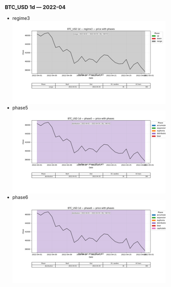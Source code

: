 ### BTC_USD 1d — 2022-04

- regime3
![BTC_USD_1d_regime3_2022-04_phase_price.png](outputs/fourier/phase_monthly/BTC_USD/1d/2022/2022-04/BTC_USD_1d_regime3_2022-04_phase_price.png)
- phase5
![BTC_USD_1d_phase5_2022-04_phase_price.png](outputs/fourier/phase_monthly/BTC_USD/1d/2022/2022-04/BTC_USD_1d_phase5_2022-04_phase_price.png)
- phase6
![BTC_USD_1d_phase6_2022-04_phase_price.png](outputs/fourier/phase_monthly/BTC_USD/1d/2022/2022-04/BTC_USD_1d_phase6_2022-04_phase_price.png)